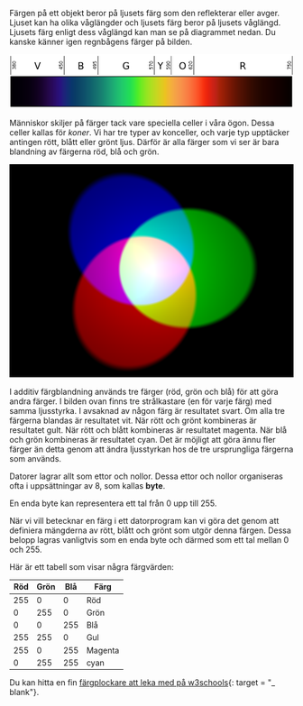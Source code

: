 Färgen på ett objekt beror på ljusets färg som den reflekterar eller avger. Ljuset kan ha olika våglängder och ljusets färg beror på ljusets våglängd. Ljusets färg enligt dess våglängd kan man se på diagrammet nedan. Du kanske känner igen regnbågens färger på bilden.

![Synligt spektrum](images/linear-visible-spectrum.png)

Människor skiljer på färger tack vare speciella celler i våra ögon. Dessa celler kallas för *koner*. Vi har tre typer av konceller, och varje typ upptäcker antingen rött, blått eller grönt ljus. Därför är alla färger som vi ser är bara blandning av färgerna röd, blå och grön.

![Additiv färgblandning](images/additive-colour-mixing.png)

I additiv färgblandning används tre färger (röd, grön och blå) för att göra andra färger. I bilden ovan finns tre strålkastare (en för varje färg) med samma ljusstyrka. I avsaknad av någon färg är resultatet svart. Om alla tre färgerna blandas är resultatet vit. När rött och grönt kombineras är resultatet gult. När rött och blått kombineras är resultatet magenta. När blå och grön kombineras är resultatet cyan. Det är möjligt att göra ännu fler färger än detta genom att ändra ljusstyrkan hos de tre ursprungliga färgerna som används.

Datorer lagrar allt som ettor och nollor. Dessa ettor och nollor organiseras ofta i uppsättningar av 8, som kallas **byte**.

En enda byte kan representera ett tal från 0 upp till 255.

När vi vill betecknar en färg i ett datorprogram kan vi göra det genom att definiera mängderna av rött, blått och grönt som utgör denna färgen. Dessa belopp lagras vanligtvis som en enda byte och därmed som ett tal mellan 0 och 255.

Här är ett tabell som visar några färgvärden:

| Röd | Grön | Blå | Färg    |
| --- | ---- | --- | ------- |
| 255 | 0    | 0   | Röd     |
| 0   | 255  | 0   | Grön    |
| 0   | 0    | 255 | Blå     |
| 255 | 255  | 0   | Gul     |
| 255 | 0    | 255 | Magenta |
| 0   | 255  | 255 | cyan    |

Du kan hitta en fin [färgplockare att leka med på w3schools](https://www.w3schools.com/colors/colors_rgb.asp){: target = "_ blank"}.
